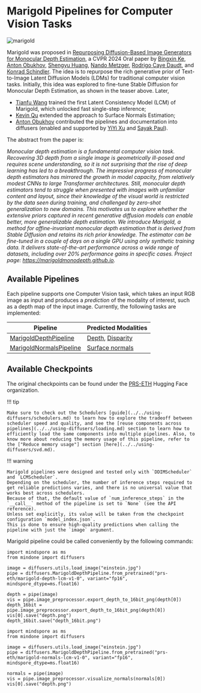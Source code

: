 <!--Copyright 2024 Marigold authors and The HuggingFace Team. All rights reserved.

Licensed under the Apache License, Version 2.0 (the "License"); you may not use this file except in compliance with
the License. You may obtain a copy of the License at

http://www.apache.org/licenses/LICENSE-2.0

Unless required by applicable law or agreed to in writing, software distributed under the License is distributed on
an "AS IS" BASIS, WITHOUT WARRANTIES OR CONDITIONS OF ANY KIND, either express or implied. See the License for the
specific language governing permissions and limitations under the License.
-->

# Marigold Pipelines for Computer Vision Tasks

![marigold](https://marigoldmonodepth.github.io/images/teaser_collage_compressed.jpg)

Marigold was proposed in [Repurposing Diffusion-Based Image Generators for Monocular Depth Estimation](https://huggingface.co/papers/2312.02145), a CVPR 2024 Oral paper by [Bingxin Ke](http://www.kebingxin.com/), [Anton Obukhov](https://www.obukhov.ai/), [Shengyu Huang](https://shengyuh.github.io/), [Nando Metzger](https://nandometzger.github.io/), [Rodrigo Caye Daudt](https://rcdaudt.github.io/), and [Konrad Schindler](https://scholar.google.com/citations?user=FZuNgqIAAAAJ&hl=en).
The idea is to repurpose the rich generative prior of Text-to-Image Latent Diffusion Models (LDMs) for traditional computer vision tasks.
Initially, this idea was explored to fine-tune Stable Diffusion for Monocular Depth Estimation, as shown in the teaser above.
Later,
- [Tianfu Wang](https://tianfwang.github.io/) trained the first Latent Consistency Model (LCM) of Marigold, which unlocked fast single-step inference;
- [Kevin Qu](https://www.linkedin.com/in/kevin-qu-b3417621b/?locale=en_US) extended the approach to Surface Normals Estimation;
- [Anton Obukhov](https://www.obukhov.ai/) contributed the pipelines and documentation into diffusers (enabled and supported by [YiYi Xu](https://yiyixuxu.github.io/) and [Sayak Paul](https://sayak.dev/)).

The abstract from the paper is:

*Monocular depth estimation is a fundamental computer vision task. Recovering 3D depth from a single image is geometrically ill-posed and requires scene understanding, so it is not surprising that the rise of deep learning has led to a breakthrough. The impressive progress of monocular depth estimators has mirrored the growth in model capacity, from relatively modest CNNs to large Transformer architectures. Still, monocular depth estimators tend to struggle when presented with images with unfamiliar content and layout, since their knowledge of the visual world is restricted by the data seen during training, and challenged by zero-shot generalization to new domains. This motivates us to explore whether the extensive priors captured in recent generative diffusion models can enable better, more generalizable depth estimation. We introduce Marigold, a method for affine-invariant monocular depth estimation that is derived from Stable Diffusion and retains its rich prior knowledge. The estimator can be fine-tuned in a couple of days on a single GPU using only synthetic training data. It delivers state-of-the-art performance across a wide range of datasets, including over 20% performance gains in specific cases. Project page: https://marigoldmonodepth.github.io.*

## Available Pipelines

Each pipeline supports one Computer Vision task, which takes an input RGB image as input and produces a *prediction* of the modality of interest, such as a depth map of the input image.
Currently, the following tasks are implemented:

| Pipeline                                                                                                                                    | Predicted Modalities                                                                                             |
|---------------------------------------------------------------------------------------------------------------------------------------------|------------------------------------------------------------------------------------------------------------------|
| [MarigoldDepthPipeline](https://github.com/mindspore-lab/mindone/tree/master/mindone/diffusers/pipelines/marigold/pipeline_marigold_depth.py)     | [Depth](https://en.wikipedia.org/wiki/Depth_map), [Disparity](https://en.wikipedia.org/wiki/Binocular_disparity) |
| [MarigoldNormalsPipeline](https://github.com/mindspore-lab/mindone/tree/master/mindone/diffusers/pipelines/marigold/pipeline_marigold_normals.py) | [Surface normals](https://en.wikipedia.org/wiki/Normal_mapping)                                                  |


## Available Checkpoints

The original checkpoints can be found under the [PRS-ETH](https://huggingface.co/prs-eth/) Hugging Face organization.

!!! tip

    Make sure to check out the Schedulers [guide](../../using-diffusers/schedulers.md) to learn how to explore the tradeoff between scheduler speed and quality, and see the [reuse components across pipelines](../../using-diffusers/loading.md) section to learn how to efficiently load the same components into multiple pipelines. Also, to know more about reducing the memory usage of this pipeline, refer to the ["Reduce memory usage"] section [here](../../using-diffusers/svd.md).


!!! warning

    Marigold pipelines were designed and tested only with `DDIMScheduler` and `LCMScheduler`.
    Depending on the scheduler, the number of inference steps required to get reliable predictions varies, and there is no universal value that works best across schedulers.
    Because of that, the default value of `num_inference_steps` in the `__call__` method of the pipeline is set to `None` (see the API reference).
    Unless set explicitly, its value will be taken from the checkpoint configuration `model_index.json`.
    This is done to ensure high-quality predictions when calling the pipeline with just the `image` argument.

Marigold pipeline could be called conveniently by the following commands:

````
import mindspore as ms
from mindone import diffusers

image = diffusers.utils.load_image("einstein.jpg")
pipe = diffusers.MarigoldDepthPipeline.from_pretrained("prs-eth/marigold-depth-lcm-v1-0", variant="fp16", mindspore_dtype=ms.float16)

depth = pipe(image)
vis = pipe.image_preprocessor.export_depth_to_16bit_png(depth[0])
depth_16bit = pipe.image_preprocessor.export_depth_to_16bit_png(depth[0])
vis[0].save("depth.png")
depth_16bit.save("depth_16bit.png")
````

````
import mindspore as ms
from mindone import diffusers

image = diffusers.utils.load_image("einstein.jpg")
pipe = diffusers.MarigoldDepthPipeline.from_pretrained("prs-eth/marigold-normals-lcm-v1-0", variant="fp16", mindspore_dtype=ms.float16)

normals = pipe(image)
vis = pipe.image_preprocessor.visualize_normals(normals[0])
vis[0].save("depth.png")
````

[//]: # (::: mindone.diffusers.MarigoldDepthPipeline)

[//]: # (	members:)

[//]: # (		- all)

[//]: # (		- __call__)

[//]: # ()
[//]: # (::: mindone.diffusers.MarigoldNormalsPipeline)

[//]: # (	members:)

[//]: # (		- all)

[//]: # (		- __call__)

[//]: # ()
[//]: # (::: mindone.diffusers.pipelines.marigold.pipeline_marigold_depth.MarigoldDepthOutput)

[//]: # ()
[//]: # (::: mindone.diffusers.pipelines.marigold.pipeline_marigold_normals.MarigoldNormalsOutput)